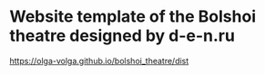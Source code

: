 # Website template of the Bolshoi theatre designed by d-e-n.ru
https://olga-volga.github.io/bolshoi_theatre/dist
